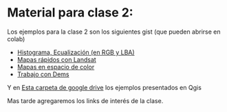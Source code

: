 # Material para clase 2:

Los ejemplos para la clase 2 son los siguientes gist (que pueden abrirse en colab)

- [Histograma, Ecualización (en RGB y LBA)](https://gist.github.com/jjclavijo/54481014f2156989f6bd05c5941c503a#file-histograma-y-ecualizacion-ipynb)
- [Mapas rápidos con Landsat](https://gist.github.com/jjclavijo/af6c13827095b5ca20f476e608ea8907#file-mapas-rapidos-con-landsat-ipynb)
- [Mapas en espacio de color](https://gist.github.com/jjclavijo/6c0d2a35d006c8887823f7a576c84371#file-mapas-en-espacio-de-color-ipynb)
- [Trabajo con Dems](https://gist.github.com/jjclavijo/d126e5a05ebcfb390d47ea29f1c65964#file-dem-ipynb)

Y en [Esta carpeta de google drive](https://drive.google.com/drive/folders/1JopsRmquUVFXcqY4lVIkRFEns1L7rGj9?usp=sharing) los ejemplos presentados en Qgis

Mas tarde agregaremos los links de interés de la clase.
